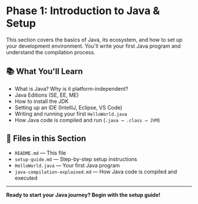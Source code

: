 # Phase 1: Introduction to Java & Setup

This section covers the basics of Java, its ecosystem, and how to set up your development environment. You'll write your first Java program and understand the compilation process.

## 📚 What You'll Learn
- What is Java? Why is it platform-independent?
- Java Editions (SE, EE, ME)
- How to install the JDK
- Setting up an IDE (IntelliJ, Eclipse, VS Code)
- Writing and running your first `HelloWorld.java`
- How Java code is compiled and run (`.java → .class → JVM`)

## 📁 Files in this Section
- `README.md` — This file
- `setup-guide.md` — Step-by-step setup instructions
- `HelloWorld.java` — Your first Java program
- `java-compilation-explained.md` — How Java code is compiled and executed

---

**Ready to start your Java journey? Begin with the setup guide!** 